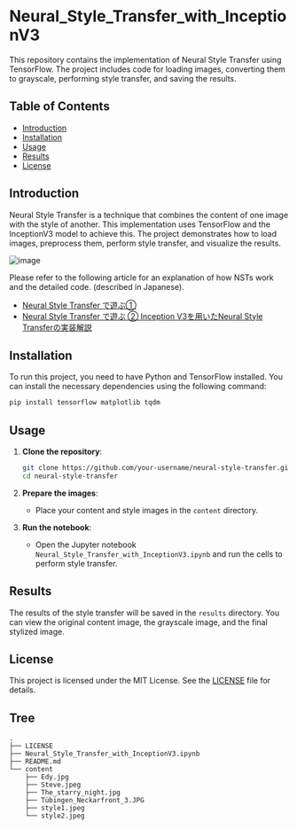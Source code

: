 # Neural_Style_Transfer_with_InceptionV3

This repository contains the implementation of Neural Style Transfer using TensorFlow. The project includes code for loading images, converting them to grayscale, performing style transfer, and saving the results.

## Table of Contents
- [Introduction](#introduction)
- [Installation](#installation)
- [Usage](#usage)
- [Results](#results)
- [License](#license)

## Introduction
Neural Style Transfer is a technique that combines the content of one image with the style of another. This implementation uses TensorFlow and the InceptionV3 model to achieve this. The project demonstrates how to load images, preprocess them, perform style transfer, and visualize the results.

![image](https://github.com/Hayato-7812/Neural_Style_Transfer_with_InceptionV3/assets/63275973/1b450359-0950-4ce5-bba2-1c6fbacc8047)


Please refer to the following article for an explanation of how NSTs work and the detailed code. (described in Japanese).

- [Neural Style Transfer で遊ぶ①](https://qiita.com/Hayato-7812/items/faf4f0c16da46bc09ee9)
- [Neural Style Transfer で遊ぶ ② Inception V3を用いたNeural Style Transferの実装解説](https://qiita.com/Hayato-7812/items/45eb21f22917b3a1616d)

## Installation
To run this project, you need to have Python and TensorFlow installed. You can install the necessary dependencies using the following command:

```bash
pip install tensorflow matplotlib tqdm
```

## Usage
1. **Clone the repository**:
    ```bash
    git clone https://github.com/your-username/neural-style-transfer.git
    cd neural-style-transfer
    ```

2. **Prepare the images**:
    - Place your content and style images in the `content` directory.

3. **Run the notebook**:
    - Open the Jupyter notebook `Neural_Style_Transfer_with_InceptionV3.ipynb` and run the cells to perform style transfer.

## Results
The results of the style transfer will be saved in the `results` directory. You can view the original content image, the grayscale image, and the final stylized image.

## License
This project is licensed under the MIT License. See the [LICENSE](LICENSE) file for details.


## Tree
```
.
├── LICENSE
├── Neural_Style_Transfer_with_InceptionV3.ipynb
├── README.md
└── content
    ├── Edy.jpg
    ├── Steve.jpeg
    ├── The_starry_night.jpg
    ├── Tübingen_Neckarfront_3.JPG
    ├── style1.jpeg
    └── style2.jpeg
```
